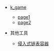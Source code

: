 
* [k_game](/k_game/)
  * [page1](/k_game/page1)
  * [page2](/k_game/page2)

* 其他工具
  * [侵入式链表容器](/utils/list)
